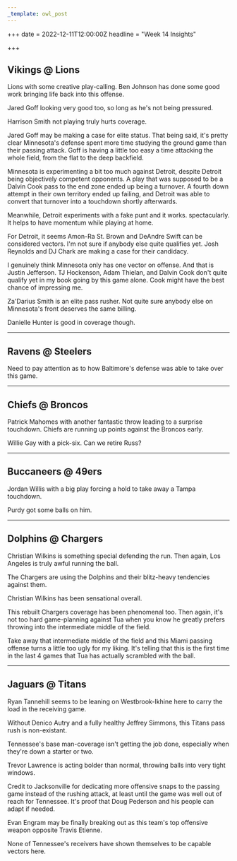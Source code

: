```yaml
---
_template: owl_post
---
```


+++
date = 2022-12-11T12:00:00Z
headline = "Week 14 Insights"

+++
## Vikings @ Lions

Lions with some creative play-calling. Ben Johnson has done some good work bringing life back into this offense.

Jared Goff looking very good too, so long as he's not being pressured.

Harrison Smith not playing truly hurts coverage.

Jared Goff may be making a case for elite status. That being said, it's pretty clear Minnesota's defense spent more time studying the ground game than their passing attack. Goff is having a little too easy a time attacking the whole field, from the flat to the deep backfield.

Minnesota is experimenting a bit too much against Detroit, despite Detroit being objectively competent opponents. A play that was supposed to be a Dalvin Cook pass to the end zone ended up being a turnover. A fourth down attempt in their own territory ended up failing, and Detroit was able to convert that turnover into a touchdown shortly afterwards.

Meanwhile, Detroit experiments with a fake punt and it works. spectacularly. It helps to have momentum while playing at home.

For Detroit, it seems Amon-Ra St. Brown and DeAndre Swift can be considered vectors. I'm not sure if anybody else quite qualifies yet. Josh Reynolds and DJ Chark are making a case for their candidacy.

I genuinely think Minnesota only has one vector on offense. And that is Justin Jefferson. TJ Hockenson, Adam Thielan, and Dalvin Cook don't quite qualify yet in my book going by this game alone. Cook might have the best chance of impressing me.

Za'Darius Smith is an elite pass rusher. Not quite sure anybody else on Minnesota's front deserves the same billing.

Danielle Hunter is good in coverage though.

***

## Ravens @ Steelers

Need to pay attention as to how Baltimore's defense was able to take over this game.

***

## Chiefs @ Broncos

Patrick Mahomes with another fantastic throw leading to a surprise touchdown. Chiefs are running up points against the Broncos early.

Willie Gay with a pick-six. Can we retire Russ?

***

## Buccaneers @ 49ers

Jordan Willis with a big play forcing a hold to take away a Tampa touchdown.

Purdy got some balls on him.

***

## Dolphins @ Chargers

Christian Wilkins is something special defending the run. Then again, Los Angeles is truly awful running the ball.

The Chargers are using the Dolphins and their blitz-heavy tendencies against them.

Christian Wilkins has been sensational overall.

This rebuilt Chargers coverage has been phenomenal too. Then again, it's not too hard game-planning against Tua when you know he greatly prefers throwing into the intermediate middle of the field.

Take away that intermediate middle of the field and this Miami passing offense turns a little too ugly for my liking. It's telling that this is the first time in the last 4 games that Tua has actually scrambled with the ball.

***

## Jaguars @ Titans

Ryan Tannehill seems to be leaning on Westbrook-Ikhine here to carry the load in the receiving game.

Without Denico Autry and a fully healthy Jeffrey Simmons, this Titans pass rush is non-existant.

Tennessee's base man-coverage isn't getting the job done, especially when they're down a starter or two.

Trevor Lawrence is acting bolder than normal, throwing balls into very tight windows.

Credit to Jacksonville for dedicating more offensive snaps to the passing game instead of the rushing attack, at least until the game was well out of reach for Tennessee. It's proof that Doug Pederson and his people can adapt if needed.

Evan Engram may be finally breaking out as this team's top offensive weapon opposite Travis Etienne.

None of Tennessee's receivers have shown themselves to be capable vectors here.

